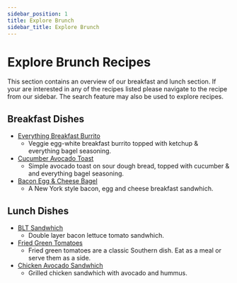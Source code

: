 ```yaml
---
sidebar_position: 1
title: Explore Brunch
sidebar_title: Explore Brunch
---
```


# Explore Brunch Recipes

This section contains an overview of our breakfast and lunch section. If your are interested in any of the recipes listed please navigate to the recipe from our sidebar. The search feature may also be used to explore recipes.

## Breakfast Dishes
- [Everything Breakfast Burrito](../brunch-bar/breakfast-burrito.md/)
    - Veggie egg-white breakfast burrito topped with ketchup & everything bagel seasoning.
- [Cucumber Avocado Toast](../brunch-bar/avocado-toast.md/)
    - Simple avocado toast on sour dough bread, topped with cucumber & and everything bagel seasoning.
- [Bacon Egg & Cheese Bagel](../brunch-bar/bec-sandwhich.md/)
    - A New York style bacon, egg and cheese breakfast sandwhich.

## Lunch Dishes
- [BLT Sandwhich](../brunch-bar/blt-sandwhich.md/)
    - Double layer bacon lettuce tomato sandwhich.
- [Fried Green Tomatoes](../brunch-bar/fried-green-tomatoes.md/)
    - Fried green tomatoes are a classic Southern dish. Eat as a meal or serve them as a side.
- [Chicken Avocado Sandwhich](../brunch-bar/chicken-avocado.md/)
    - Grilled chicken sandwhich with avocado and hummus.
